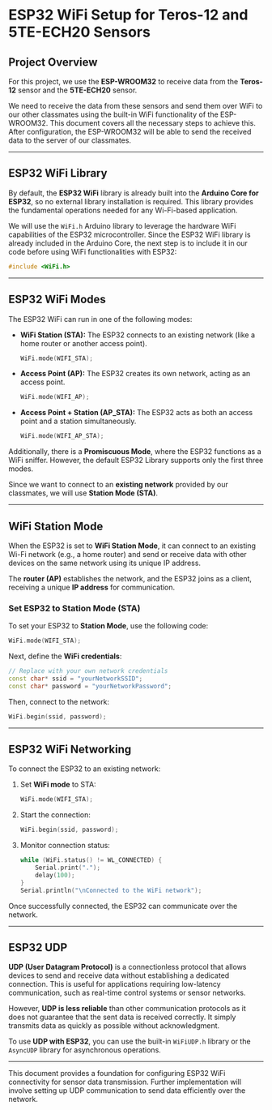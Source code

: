 # ESP32 WiFi Setup for Teros-12 and 5TE-ECH20 Sensors

## Project Overview
For this project, we use the **ESP-WROOM32** to receive data from the **Teros-12** sensor and the **5TE-ECH20** sensor.

We need to receive the data from these sensors and send them over WiFi to our other classmates using the built-in WiFi functionality of the ESP-WROOM32. This document covers all the necessary steps to achieve this. After configuration, the ESP-WROOM32 will be able to send the received data to the server of our classmates.

---

## ESP32 WiFi Library
By default, the **ESP32 WiFi** library is already built into the **Arduino Core for ESP32**, so no external library installation is required. This library provides the fundamental operations needed for any Wi-Fi-based application.

We will use the `WiFi.h` Arduino library to leverage the hardware WiFi capabilities of the ESP32 microcontroller. Since the ESP32 WiFi library is already included in the Arduino Core, the next step is to include it in our code before using WiFi functionalities with ESP32:

```cpp
#include <WiFi.h>
```

---

## ESP32 WiFi Modes
The ESP32 WiFi can run in one of the following modes:

- **WiFi Station (STA):** The ESP32 connects to an existing network (like a home router or another access point).
  ```cpp
  WiFi.mode(WIFI_STA);
  ```
- **Access Point (AP):** The ESP32 creates its own network, acting as an access point.
  ```cpp
  WiFi.mode(WIFI_AP);
  ```
- **Access Point + Station (AP_STA):** The ESP32 acts as both an access point and a station simultaneously.
  ```cpp
  WiFi.mode(WIFI_AP_STA);
  ```

Additionally, there is a **Promiscuous Mode**, where the ESP32 functions as a WiFi sniffer. However, the default ESP32 Library supports only the first three modes.

Since we want to connect to an **existing network** provided by our classmates, we will use **Station Mode (STA)**.

---

## WiFi Station Mode
When the ESP32 is set to **WiFi Station Mode**, it can connect to an existing Wi-Fi network (e.g., a home router) and send or receive data with other devices on the same network using its unique IP address.

The **router (AP)** establishes the network, and the ESP32 joins as a client, receiving a unique **IP address** for communication.

### Set ESP32 to Station Mode (STA)
To set your ESP32 to **Station Mode**, use the following code:

```cpp
WiFi.mode(WIFI_STA);
```

Next, define the **WiFi credentials**:

```cpp
// Replace with your own network credentials
const char* ssid = "yourNetworkSSID";
const char* password = "yourNetworkPassword";
```

Then, connect to the network:

```cpp
WiFi.begin(ssid, password);
```

---

## ESP32 WiFi Networking
To connect the ESP32 to an existing network:

1. Set **WiFi mode** to STA:
   ```cpp
   WiFi.mode(WIFI_STA);
   ```
2. Start the connection:
   ```cpp
   WiFi.begin(ssid, password);
   ```
3. Monitor connection status:
   ```cpp
   while (WiFi.status() != WL_CONNECTED) {
       Serial.print(".");
       delay(100);
   }
   Serial.println("\nConnected to the WiFi network");
   ```

Once successfully connected, the ESP32 can communicate over the network.

---

## ESP32 UDP
**UDP (User Datagram Protocol)** is a connectionless protocol that allows devices to send and receive data without establishing a dedicated connection. This is useful for applications requiring low-latency communication, such as real-time control systems or sensor networks.

However, **UDP is less reliable** than other communication protocols as it does not guarantee that the sent data is received correctly. It simply transmits data as quickly as possible without acknowledgment.

To use **UDP with ESP32**, you can use the built-in `WiFiUDP.h` library or the `AsyncUDP` library for asynchronous operations.

---

This document provides a foundation for configuring ESP32 WiFi connectivity for sensor data transmission. Further implementation will involve setting up UDP communication to send data efficiently over the network.
